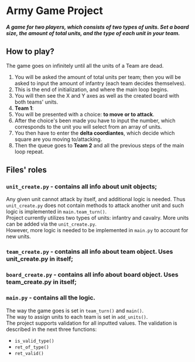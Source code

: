 # Army Game Project

***A game for two players, which consists of two types of units.
Set a board size, the amount of total units, and the type of each unit in your team.***

## How to play?

The game goes on infinitely until all the units of a Team are dead.

1. You will be asked the amount of total units per team; 
then you will be asked to input the amount of infantry (each team decides themselves).  
1. This is the end of initialization, and where the main loop begins.
1. You will then see the X and Y axes as well as the created board with both teams' units.  
1. **Team 1**:  
1. You will be presented with a choice: **to move or to attack**.
1. After the choice's been made you have to input the number, 
which corresponds to the unit you will select from an array of units.  
1. You then have to enter the **delta coordiantes**, which decide which square are you
moving to/attacking.  
1. Then the queue goes to **Team 2** and all the previous steps of the main loop repeat.


## Files' roles

### `unit_create.py` - contains all info about unit objects;

Any given unit cannot attack by itself, and additional logic is needed. Thus `unit_create.py`
does not contain methods to attack another unit and such logic is implemented in `main.team_turn()`.  
Project currently utilizes two types of units: infantry and cavalry.
More units can be added via the `unit_create.py`.  
However, more logic is needed to be implemented in `main.py` to account for new units.

### `team_create.py` - contains all info about team object. Uses unit_create.py in itself;


### `board_create.py` - contains all info about board object. Uses team_create.py in itself;


### `main.py` - contains all the logic. 

The way the game goes is set in `team_turn()` and `main()`.  
The way to assign units to each team is set in `add_units()`.  
The project supports validation for all inputted values. 
The validation is described in the next three functions:  
* `is_valid_type()`
* `ret_of_type()`
* `ret_valid()`
